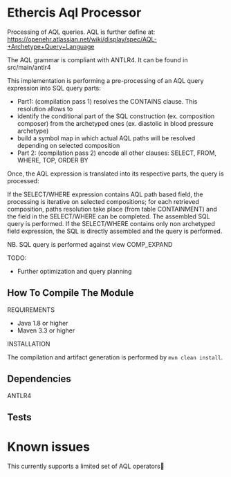 Ethercis Aql Processor
======================

Processing of AQL queries. AQL is further define at: https://openehr.atlassian.net/wiki/display/spec/AQL-+Archetype+Query+Language

The AQL grammar is compliant with ANTLR4. It can be found in src/main/antlr4

This implementation is performing a pre-processing of an AQL query expression into SQL query parts:

- Part1: (compilation pass 1) resolves the CONTAINS clause. This resolution allows to 
 - identify the conditional part of the SQL construction (ex. composition composer) from the archetyped ones (ex. diastolic in blood pressure archetype)
 - build a symbol map in which actual AQL paths will be resolved depending on selected composition
- Part 2: (compilation pass 2) encode all other clauses: SELECT, FROM, WHERE, TOP, ORDER BY

Once, the AQL expression is translated into its respective parts, the query is processed:

If the SELECT/WHERE expression contains AQL path based field, the processing is iterative on selected compositions; for
each retrieved composition, paths resolution take place (from table CONTAINMENT) and the field in the SELECT/WHERE 
can be completed. The assembled SQL query is performed.
If the SELECT/WHERE contains only non archetyped field expression, the SQL is directly assembled and the query is performed.

NB. SQL query is performed against view COMP_EXPAND

TODO:
- Further optimization and query planning

How To Compile The Module
-------------------------
REQUIREMENTS

- Java 1.8 or higher
- Maven 3.3 or higher

INSTALLATION

The compilation and artifact generation is performed by `mvn clean install`.

Dependencies
------------
ANTLR4

Tests
-----

Known issues
============
This currently supports a limited set of AQL operators